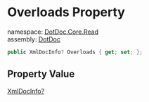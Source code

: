 ﻿# Overloads Property

namespace: [DotDoc\.Core\.Read](../../DotDoc.Core.Read.md)<br />
assembly: [DotDoc](../../../DotDoc.md)



```csharp
public XmlDocInfo? Overloads { get; set; };
```

## Property Value

[XmlDocInfo?](../../../DotDoc/DotDoc.Core.Read/XmlDocInfo.md)

